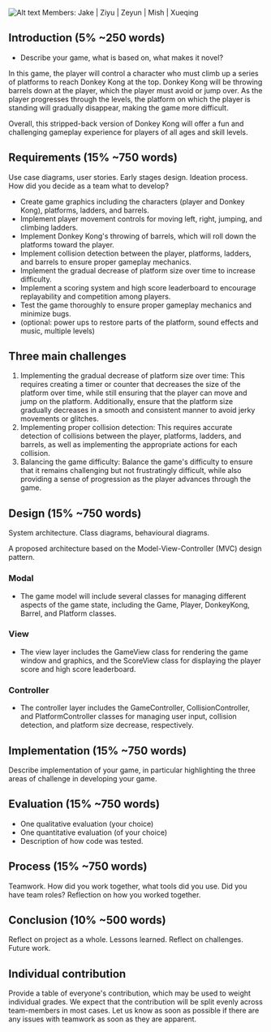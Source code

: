 ![Alt text](Photos/Photo1.png)
Members: Jake | Ziyu | Zeyun | Mish | Xueqing

## **Introduction (5% ~250 words)**
-  Describe your game, what is based on, what makes it novel?

In this game, the player will control a character who must climb up a series of platforms to reach Donkey Kong at the top. Donkey Kong will be throwing barrels down at the player, which the player must avoid or jump over. As the player progresses through the levels, the platform on which the player is standing will gradually disappear, making the game more difficult.

Overall, this stripped-back version of Donkey Kong will offer a fun and challenging gameplay experience for players of all ages and skill levels.

## **Requirements (15% ~750 words)**
Use case diagrams, user stories. Early stages design. Ideation process. How did you decide as a team what to develop?
- Create game graphics including the characters (player and Donkey Kong), platforms, ladders, and barrels.
- Implement player movement controls for moving left, right, jumping, and climbing ladders.
- Implement Donkey Kong's throwing of barrels, which will roll down the platforms toward the player.
- Implement collision detection between the player, platforms, ladders, and barrels to ensure proper gameplay mechanics.
- Implement the gradual decrease of platform size over time to increase difficulty.
- Implement a scoring system and high score leaderboard to encourage replayability and competition among players.
- Test the game thoroughly to ensure proper gameplay mechanics and minimize bugs.
- (optional: power ups to restore parts of the platform, sound effects and music, multiple levels)

## **Three main challenges**

1. Implementing the gradual decrease of platform size over time: This requires creating a timer or counter that decreases the size of the platform over time, while still ensuring that the player can move and jump on the platform. Additionally, ensure that the platform size gradually decreases in a smooth and consistent manner to avoid jerky movements or glitches.
2. Implementing proper collision detection: This requires accurate detection of collisions between the player, platforms, ladders, and barrels, as well as implementing the appropriate actions for each collision.
3. Balancing the game difficulty: Balance the game's difficulty to ensure that it remains challenging but not frustratingly difficult, while also providing a sense of progression as the player advances through the game.

## **Design (15% ~750 words)**
System architecture. Class diagrams, behavioural diagrams.

A proposed architecture based on the Model-View-Controller (MVC) design pattern.

### Modal
- The game model will include several classes for managing different aspects of the game state, including the Game, Player, DonkeyKong, Barrel, and Platform classes.

### View
- The view layer includes the GameView class for rendering the game window and graphics, and the ScoreView class for displaying the player score and high score leaderboard.

### Controller
- The controller layer includes the GameController, CollisionController, and PlatformController classes for managing user input, collision detection, and platform size decrease, respectively.

## **Implementation (15% ~750 words)**
Describe implementation of your game, in particular highlighting the three areas of challenge in developing your game.

## **Evaluation (15% ~750 words)**
- One qualitative evaluation (your choice)
- One quantitative evaluation (of your choice)
- Description of how code was tested.

## **Process (15% ~750 words)**
Teamwork. How did you work together, what tools did you use. Did you have team roles? Reflection on how you worked together.

## **Conclusion (10% ~500 words)**
Reflect on project as a whole. Lessons learned. Reflect on challenges. Future work.

## **Individual contribution**
Provide a table of everyone's contribution, which may be used to weight individual grades. We expect that the contribution will be split evenly across team-members in most cases. Let us know as soon as possible if there are any issues with teamwork as soon as they are apparent.

